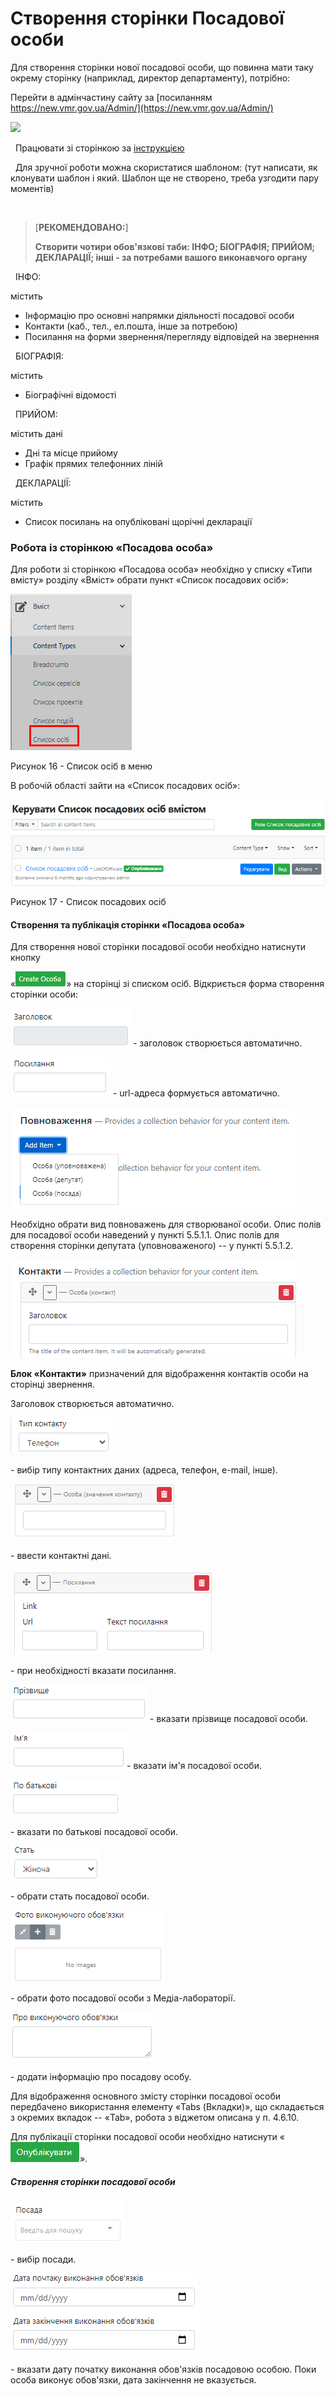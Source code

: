 # Створення сторінки Посадової особи

Для створення сторінки нової посадової особи, що повинна мати таку окрему сторінку (наприклад, директор департаменту), потрібно:

Перейти в адмінчастину сайту за [посиланням https://new.vmr.gov.ua/Admin/](https://new.vmr.gov.ua/Admin/)

<img ng-src="https://s3.invisionapp-cdn.com/storage.invisionapp.com/screens/thumbnails/430721637.png?x-amz-meta-iv=6&amp;response-cache-control=max-age%3D2419200&amp;x-amz-meta-mdi=0&amp;x-amz-meta-ck=34086e81eaff231f9773c902d011effa&amp;AWSAccessKeyId=AKIAWCDCF6QSLTS7LRWT&amp;Expires=1630454400&amp;Signature=OL0JuTlO6cXS5JkLaLjwpwLGflw%3D" src="https://s3.invisionapp-cdn.com/storage.invisionapp.com/screens/thumbnails/430721637.png?x-amz-meta-iv=6&amp;response-cache-control=max-age%3D2419200&amp;x-amz-meta-mdi=0&amp;x-amz-meta-ck=34086e81eaff231f9773c902d011effa&amp;AWSAccessKeyId=AKIAWCDCF6QSLTS7LRWT&amp;Expires=1630454400&amp;Signature=OL0JuTlO6cXS5JkLaLjwpwLGflw%3D">

&nbsp;
Працювати зі сторінкою за [інструкцією](https://docs.vmr.gov.ua/ContentEditors/ContentEditor_Manual/#_31)

&nbsp;
Для зручної роботи можна скористатися шаблоном: (тут написати, як клонувати шаблон і який. Шаблон ще не створено, треба узгодити пару моментів) 

&nbsp;
> [**РЕКОМЕНДОВАНО:**]
> 
> **Створити чотири обов'язкові таби: ІНФО; БІОГРАФІЯ; ПРИЙОМ; ДЕКЛАРАЦІЇ; 
> інші - за потребами вашого виконавчого органу**

&nbsp;
ІНФО:

містить
- Інформацію про основні напрямки діяльності посадової особи
- Контакти (каб., тел., ел.пошта, інше за потребою)
- Посилання на форми звернення/перегляду відповідей на звернення

&nbsp;
БІОГРАФІЯ:

містить 
- Біографічні відомості

&nbsp;
ПРИЙОМ:

містить дані
- Дні та місце прийому
- Графік прямих телефонних ліній

&nbsp;
ДЕКЛАРАЦІЇ:

містить
- Список посилань на опубліковані щорічні декларації

### Робота із сторінкою «Посадова особа»

Для роботи зі сторінкою «Посадова особа» необхідно у списку «Типи
вмісту» розділу «Вміст» обрати пункт «Список посадових осіб»:

![](assets/media/image113.png)

Рисунок 16 - Список осіб в меню

В робочій області зайти на «Список посадових осіб»:

![](assets/media/image114.png)

Рисунок 17 - Список посадових осіб

#### Створення та публікація сторінки «Посадова особа»

Для створення нової сторінки посадової особи необхідно натиснути кнопку

«![](assets/media/image115.png)» на сторінці зі списком осіб. Відкриється
форма створення сторінки особи:

![](assets/media/image116.png) - заголовок створюється автоматично.

![](assets/media/image76.png) - url-адреса формується автоматично.

![](assets/media/image117.png)

Необхідно обрати вид повноважень для створюваної особи. Опис полів для
посадової особи наведений у пункті 5.5.1.1. Опис полів для створення
сторінки депутата (уповноваженого) -- у пункті 5.5.1.2.

![](assets/media/image118.png)

**Блок «Контакти»** призначений для відображення контактів особи на
сторінці звернення.

Заголовок створюється автоматично.

![](assets/media/image119.png)

\- вибір типу контактних даних (адреса, телефон, e-mail, інше).

![](assets/media/image120.png)

\- ввести контактні дані.

![](assets/media/image121.png)

\- при необхідності вказати посилання.

![](assets/media/image122.png) - вказати прізвище посадової особи.

![](assets/media/image123.png)- вказати ім'я посадової особи.

![](assets/media/image124.png)

\- вказати по батькові посадової особи.

![](assets/media/image125.png)

\- обрати стать посадової особи.

![](assets/media/image126.png)

\- обрати фото посадової особи з Медіа-лабораторії.

![](assets/media/image127.png)

\- додати інформацію про посадову особу.

Для відображення основного змісту сторінки посадової особи передбачено
використання елементу «Tabs (Вкладки)», що складається з окремих вкладок
-- «Tab», робота з віджетом описана у п. 4.6.10.

Для публікації сторінки посадової особи необхідно натиснути
«![](assets/media/image85.png)».

##### Створення сторінки посадової особи

![](assets/media/image128.png)

\- вибір посади.

![](assets/media/image129.png)

\- вказати дату початку виконання обов'язків посадовою особою. Поки
особа виконує обов'язки, дата закінчення не вказується.
